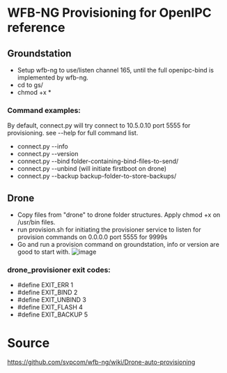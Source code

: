 # WFB-NG Provisioning for OpenIPC reference

## Groundstation
- Setup wfb-ng to use/listen channel 165, until the full openipc-bind is implemented by wfb-ng.
- cd to gs/
- chmod +x *

### Command examples:
By default, connect.py will try connect to 10.5.0.10 port 5555 for provisioning. see --help for full command list.
- connect.py --info
- connect.py --version
- connect.py --bind folder-containing-bind-files-to-send/
- connect.py --unbind (will initiate firstboot on drone)
- connect.py --backup backup-folder-to-store-backups/

## Drone
- Copy files from "drone" to drone folder structures. Apply chmod +x on /usr/bin files.
- run provision.sh for initiating the provisioner service to listen for provision commands on 0.0.0.0 port 5555 for 9999s
- Go and run a provision command on groundstation, info or version are good to start with.
![image](https://github.com/user-attachments/assets/1a9d4826-eae6-4a45-9abb-089b07da9fe4)

### drone_provisioner exit codes:
- #define EXIT_ERR    1
- #define EXIT_BIND   2
- #define EXIT_UNBIND 3
- #define EXIT_FLASH  4
- #define EXIT_BACKUP 5

# Source
https://github.com/svpcom/wfb-ng/wiki/Drone-auto-provisioning
